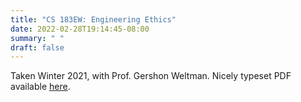 ```yaml
---
title: "CS 183EW: Engineering Ethics"
date: 2022-02-28T19:14:45-08:00
summary: " "
draft: false
---
```


Taken Winter 2021, with Prof. Gershon Weltman. 
Nicely typeset PDF available [here](/notes/cs-183ew.pdf). 
